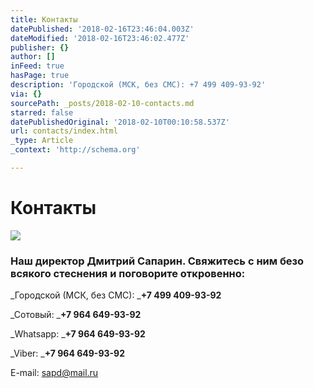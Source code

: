 ```yaml
---
title: Контакты
datePublished: '2018-02-16T23:46:04.003Z'
dateModified: '2018-02-16T23:46:02.477Z'
publisher: {}
author: []
inFeed: true
hasPage: true
description: 'Городской (МСК, без СМС): +7 499 409-93-92'
via: {}
sourcePath: _posts/2018-02-10-contacts.md
starred: false
datePublishedOriginal: '2018-02-10T00:10:58.537Z'
url: contacts/index.html
_type: Article
_context: 'http://schema.org'

---
```

# Контакты
![](https://the-grid-user-content.s3-us-west-2.amazonaws.com/0da622a1-0ac5-4dc9-969a-2f70cae8a359.jpg)

### Наш директор Дмитрий Сапарин. Свяжитесь с ним безо всякого стеснения и поговорите откровенно:

_Городской (МСК, без СМС): _**+7 499 409-93-92**

_Сотовый: _**+7 964 649-93-92**

_Whatsapp: _**+7 964 649-93-92**

_Viber: _**+7 964 649-93-92**

E-mail: sapd@mail.ru